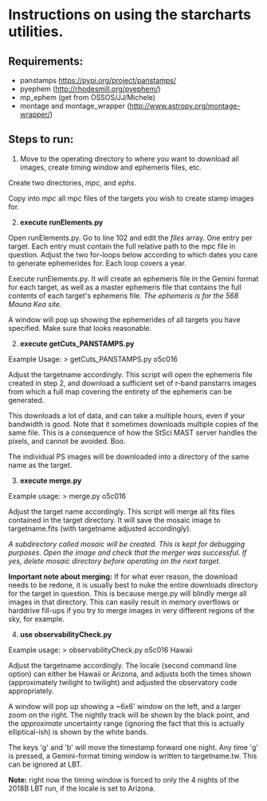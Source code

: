 Instructions on using the starcharts utilities.
===============================================

Requirements:
-------------

 * panstamps https://pypi.org/project/panstamps/
 * pyephem (http://rhodesmill.org/pyephem/)
 * mp_ephem (get from OSSOS/JJ/Michele)
 * montage and montage_wrapper (http://www.astropy.org/montage-wrapper/)

Steps to run:
-------------

1) Move to the operating directory to where you want to download all images, create timing window and ephemeris files, etc.

Create two directories, *mpc*, and *ephs*.

Copy into *mpc* all mpc files of the targets you wish to create stamp images for.


2) **execute runElements.py**

Open runElements.py. Go to line 102 and edit the *files* array. One entry per target. Each entry must contain the full relative path to the mpc file in question. Adjust the two for-loops below according to which dates you care to generate ephemerides for. Each loop covers a year.

Execute runElements.py. It will create an ephemeris file in the Gemini format for each target, as well as a master ephemeris file that contains the full contents of each target's ephemeris file. *The ephemeris is for the 568 Mauna Kea site.*

A window will pop up showing the ephemerides of all targets you have specified. Make sure that looks reasonable.


2) **execute  getCuts_PANSTAMPS.py**

Example Usage: > getCuts_PANSTAMPS.py o5c016

Adjust the targetname accordingly. This script will open the ephemeris file created in step 2, and download a sufficient set of r-band panstarrs images from which a full map covering the entirety of the ephemeris can be generated.

This downloads a lot of data, and can take a multiple hours, even if your bandwidth is good. Note that it sometimes downloads multiple copies of the same file. This is a consequence of how the StSci MAST server handles the pixels, and cannot be avoided. Boo.

The individual PS images will be downloaded into a directory of the same name as the target.


3) **execute merge.py**

Example usage: > merge.py o5c016

Adjust the target name accordingly. This script will merge all fits files contained in the target directory. It will save the mosaic image to targetname.fits (with targetname adjusted accordingly).

*A subdirectory called mosaic will be created. This is kept for debugging purposes. Open the image and check that the merger was successful. If yes, delete mosaic directory before operating on the next target.*

**Important note about merging:** If for what ever reason, the download needs to be redone, it is usually best to nuke the entire downloads directory for the target in question. This is because merge.py will blindly merge all images in that directory. This can easily result in memory overflows or harddrive fill-ups if you try to merge images in very different regions of the sky, for example.


4) **use observabilityCheck.py**

Example usage: > observabilityCheck.py o5c016 Hawaii

Adjust the targetname accordingly. The locale (second command line option) can either be Hawaii or Arizona, and adjusts both the times shown (approximately twilight to twilight) and adjusted the observatory code appropriately.

A window will pop up showing a ~6x6' window on the left, and a larger zoom on the right. The nightly track will be shown by the black point, and the *approximate* uncertainty range (ignoring the fact that this is actually elliptical-ish) is shown by the white bands.

The keys 'g' and 'b' will move the timestamp forward one night. Any time 'g' is pressed, a Gemini-format timing window is written to targetname.tw. This can be ignored at LBT.

**Note:** right now the timing window is forced to only the 4 nights of the 2018B LBT run, if the locale is set to Arizona.
